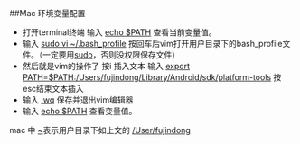 ##Mac 环境变量配置

* 打开terminal终端 输入 [echo $PATH]()  查看当前变量值。
* 输入 [sudo vi ~/.bash_profile]() 按回车后vim打开用户目录下的bash_profile文件。（一定要用[sudo]()，否则没权限保存文件）
* 然后就是vim的操作了 按i 插入文本 输入 [export PATH=$PATH:/Users/fujindong/Library/Android/sdk/platform-tools]() 按esc结束文本插入
* 输入  [:wq]() 保存并退出vim编辑器
* 输入 [echo $PATH]() 查看变量值。

mac 中 [~]()表示用户目录下如上文的 [/User/fujindong]()
